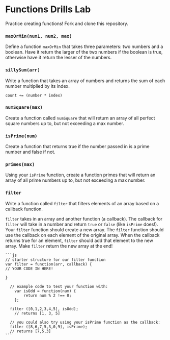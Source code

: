 # Functions Drills Lab

Practice creating functions! Fork and clone this repository. 

### `maxOrMin(num1, num2, max)`

Define a function `maxOrMin` that takes three parameters: two numbers and a boolean.  Have it return the larger of the two numbers if the boolean is true, otherwise have it return the lesser of the numbers.

### `sillySum(arr)`

Write a function that takes an array of numbers and returns the sum of each number multiplied by its index.

`count += (number * index)`

### `numSquare(max)`

Create a function called `numSquare` that will return an array of all perfect square numbers up to, but not exceeding a max number.

### `isPrime(num)`

Create a function that returns true if the number passed in is a prime number and false if not.

### `primes(max)`

Using your `isPrime` function, create a function primes that will return an array of all prime numbers up to, but not exceeding a max number.

### `filter`

Write a function called `filter` that filters elements of an array based on a callback function.  

`filter` takes in an array and another function (a callback).  The callback for `filter` will take in a number and return `true` or `false` (like `isPrime` does!).
Your `filter` function should create a new array. The `filter` function should use the callback on each element of the original array. When the callback returns true for an element, `filter` should add that element to the new array. Make `filter` return the new array at the end!

	```js
	// starter structure for our filter function
	var filter = function(arr, callback) {
	// YOUR CODE IN HERE!

	}
	
	  // example code to test your function with:
		var isOdd = function(num) { 	
			return num % 2 !== 0;
		};
	
	  filter ([0,1,2,3,4,5], isOdd);
		// returns [1, 3, 5]
	
	  // you could also try using your isPrime function as the callback:
	  filter ([8,6,7,5,3,0,9], isPrime);
	  // returns [7,5,3]
	```
